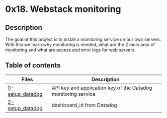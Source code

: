 # 0x18. Webstack monitoring

## Description

The goal of this project is to install a monitoring service on our own servers.
With this we learn why monitoring is needed, what are the 2 main area of monitoring and what are access and error logs for web servers.

## Table of contents

Files | Description
----- | -----------
[0-setup_datadog](./0-setup_datadog) | API key and application key of the Datadog monitoring service
[2-setup_datadog](./2-setup_datadog) | dashboard_id from Datadog
